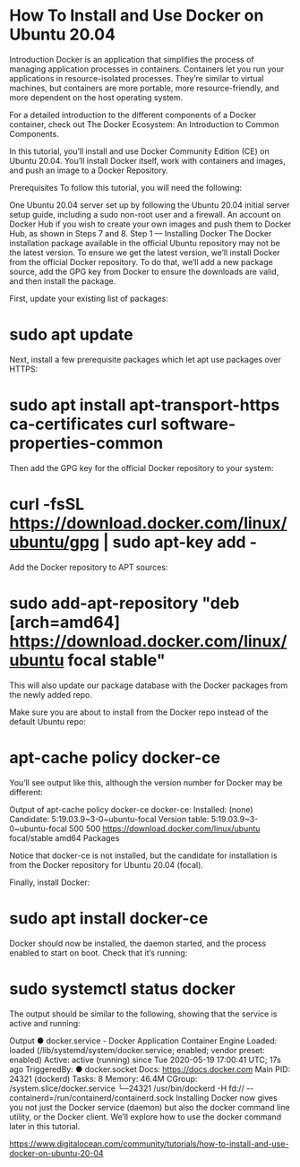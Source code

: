 # How To Install and Use Docker on Ubuntu 20.04


Introduction
Docker is an application that simplifies the process of managing application processes in containers. Containers let you run your applications in resource-isolated processes. They’re similar to virtual machines, but containers are more portable, more resource-friendly, and more dependent on the host operating system.

For a detailed introduction to the different components of a Docker container, check out The Docker Ecosystem: An Introduction to Common Components.

In this tutorial, you’ll install and use Docker Community Edition (CE) on Ubuntu 20.04. You’ll install Docker itself, work with containers and images, and push an image to a Docker Repository.

Prerequisites
To follow this tutorial, you will need the following:

One Ubuntu 20.04 server set up by following the Ubuntu 20.04 initial server setup guide, including a sudo non-root user and a firewall.
An account on Docker Hub if you wish to create your own images and push them to Docker Hub, as shown in Steps 7 and 8.
Step 1 — Installing Docker
The Docker installation package available in the official Ubuntu repository may not be the latest version. To ensure we get the latest version, we’ll install Docker from the official Docker repository. To do that, we’ll add a new package source, add the GPG key from Docker to ensure the downloads are valid, and then install the package.

First, update your existing list of packages:

# sudo apt update
 
Next, install a few prerequisite packages which let apt use packages over HTTPS:

# sudo apt install apt-transport-https ca-certificates curl software-properties-common
 
Then add the GPG key for the official Docker repository to your system:

# curl -fsSL https://download.docker.com/linux/ubuntu/gpg | sudo apt-key add -
 
Add the Docker repository to APT sources:

# sudo add-apt-repository "deb [arch=amd64] https://download.docker.com/linux/ubuntu focal stable"
 
This will also update our package database with the Docker packages from the newly added repo.

Make sure you are about to install from the Docker repo instead of the default Ubuntu repo:

# apt-cache policy docker-ce
 
You’ll see output like this, although the version number for Docker may be different:

Output of apt-cache policy docker-ce
docker-ce:
  Installed: (none)
  Candidate: 5:19.03.9~3-0~ubuntu-focal
  Version table:
     5:19.03.9~3-0~ubuntu-focal 500
        500 https://download.docker.com/linux/ubuntu focal/stable amd64 Packages
 
Notice that docker-ce is not installed, but the candidate for installation is from the Docker repository for Ubuntu 20.04 (focal).

Finally, install Docker:

# sudo apt install docker-ce
 
Docker should now be installed, the daemon started, and the process enabled to start on boot. Check that it’s running:

# sudo systemctl status docker
 
The output should be similar to the following, showing that the service is active and running:

Output
● docker.service - Docker Application Container Engine
     Loaded: loaded (/lib/systemd/system/docker.service; enabled; vendor preset: enabled)
     Active: active (running) since Tue 2020-05-19 17:00:41 UTC; 17s ago
TriggeredBy: ● docker.socket
       Docs: https://docs.docker.com
   Main PID: 24321 (dockerd)
      Tasks: 8
     Memory: 46.4M
     CGroup: /system.slice/docker.service
             └─24321 /usr/bin/dockerd -H fd:// --containerd=/run/containerd/containerd.sock
Installing Docker now gives you not just the Docker service (daemon) but also the docker command line utility, or the Docker client. We’ll explore how to use the docker command later in this tutorial.






https://www.digitalocean.com/community/tutorials/how-to-install-and-use-docker-on-ubuntu-20-04